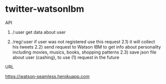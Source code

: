 # twitter-watsonIbm


API

1) /:user
get data about user

2) /reg/:user
if user was not registered use this request
	2.1) it will collect his tweets
	2.2) send request to Watson IBM to get info about personality including movies, musics, books, shopping patterns
	2.3) save json file about user (cashing), to use (1) request in the future



URL

https://watson-seamless.herokuapp.com
